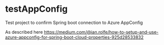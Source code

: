 # testAppConfig
Test project to confirm Spring boot connection to Azure AppConfig

As described here
https://medium.com/@ian.rolfe/how-to-setup-and-use-azure-appconfig-for-spring-boot-cloud-properties-925d28533832
